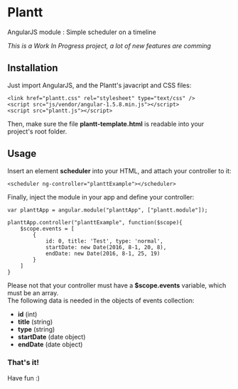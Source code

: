 # Plantt
AngularJS module : Simple scheduler on a timeline

*This is a Work In Progress project, a lot of new features are comming*

## Installation

Just import AngularJS, and the Plantt's javacript and CSS files:

    <link href="plantt.css" rel="stylesheet" type="text/css" />
    <script src="js/vendor/angular-1.5.8.min.js"></script>
    <script src="plantt.js"></script>

Then, make sure the file **plantt-template.html** is readable into your project's root folder.

## Usage

Insert an element **scheduler** into your HTML, and attach your controller to it:

    <scheduler ng-controller="planttExample"></scheduler>

Finally, inject the module in your app and define your controller:

    var planttApp = angular.module("planttApp", ["plantt.module"]);

    planttApp.controller("planttExample", function($scope){
        $scope.events = [
            {
                id: 0, title: 'Test', type: 'normal',
                startDate: new Date(2016, 8-1, 20, 8),
                endDate: new Date(2016, 8-1, 25, 19)
            }
        ]
    }

Please not that your controller must have a **$scope.events** variable, which must be an array.  
The following data is needed in the objects of events collection:
 - **id** (int)
 - **title** (string)
 - **type** (string)
 - **startDate** (date object)
 - **endDate** (date object)


### That's it!
Have fun :)
